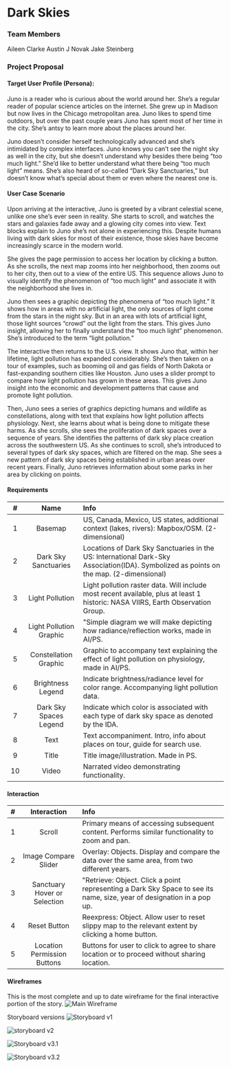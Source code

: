 # Dark Skies

### Team Members
Aileen Clarke
Austin J Novak
Jake Steinberg

### Project Proposal

#### Target User Profile (Persona):

Juno is a reader who is curious about the world around her. She’s a regular reader of popular science articles on the internet. She grew up in Madison but now lives in the Chicago metropolitan area. Juno likes to spend time outdoors, but over the past couple years Juno has spent most of her time in the city. She’s antsy to learn more about the places around her.

Juno doesn’t consider herself technologically advanced and she’s intimidated by complex interfaces. Juno knows you can’t see the night sky as well in the city, but she doesn’t understand why besides there being “too much light.” She’d like to better understand what there being “too much light” means. She’s also heard of so-called “Dark Sky Sanctuaries,” but doesn’t know what’s special about them or even where the nearest one is. 

#### User Case Scenario 

Upon arriving at the interactive, Juno is greeted by a vibrant celestial scene, unlike one she’s ever seen in reality. She starts to scroll, and watches the stars and galaxies fade away and a glowing city comes into view. Text blocks explain to Juno she’s not alone in experiencing this. Despite humans living with dark skies for most of their existence, those skies have become increasingly scarce in the modern world. 

She gives the page permission to access her location by clicking a button. As she scrolls, the next map zooms into her neighborhood, then zooms out to her city, then out to a view of the entire US. This sequence allows Juno to visually identify the phenomenon of “too much light” and associate it with the neighborhood she lives in.

Juno then sees a graphic depicting the phenomena of “too much light.” It shows how in areas with no artificial light, the only sources of light come from the stars in the night sky. But in an area with lots of artificial light, those light sources “crowd” out the light from the stars. This gives Juno insight, allowing her to finally understand the “too much light” phenomenon. She’s introduced to the term “light pollution.”

The interactive then returns to the U.S. view. It shows Juno that, within her lifetime, light pollution has expanded considerably. She’s then taken on a tour of examples, such as booming oil and gas fields of North Dakota or fast-expanding southern cities like Houston. Juno uses a slider prompt to compare how light pollution has grown in these areas. This gives Juno insight into the economic and development patterns that cause and promote light pollution.

Then, Juno sees a series of graphics depicting humans and wildlife as constellations, along with text that explains how light pollution affects physiology. Next, she learns about what is being done to mitigate these harms. As she scrolls, she sees the proliferation of dark spaces over a sequence of years. She identifies the patterns of dark sky place creation across the southwestern US. As she continues to scroll, she’s introduced to several types of dark sky spaces, which are filtered on the map. She sees a new pattern of dark sky spaces being established in urban areas over recent years. Finally, Juno retrieves information about some parks in her area by clicking on points.


#### Requirements
| # | Name | Info|
| :---: | :---: | :--- |
| 1 | Basemap | US, Canada, Mexico, US states, additional context (lakes, rivers): Mapbox/OSM. (2-dimensional) |
| 2 | Dark Sky Sanctuaries | Locations of Dark Sky Sanctuaries in the US: International Dark-Sky Association(IDA). Symbolized as points on the map. (2-dimensional) |
| 3  | Light Pollution | Light pollution raster data. Will include most recent available, plus at least 1 historic: NASA VIIRS, Earth Observation Group. |
| 4  | Light Pollution Graphic | "Simple diagram we will make depicting how radiance/reflection works, made in AI/PS. |
| 5  | Constellation Graphic | Graphic to accompany text explaining the effect of light pollution on physiology, made in AI/PS. |
| 6  | Brightness Legend | Indicate brightness/radiance level for color range. Accompanying light pollution data. |
| 7  | Dark Sky Spaces Legend | Indicate which color is associated with each type of dark sky space as denoted by the IDA. |
| 8  | Text | Text accompaniment. Intro, info about places on tour, guide for search use. |
| 9  | Title | Title image/illustration. Made in PS. |
| 10 | Video | Narrated video demonstrating functionality. |


#### Interaction
| # | Interaction | Info|
| :---: | :---: | :--- |
| 1 | Scroll | Primary means of accessing subsequent content. Performs similar functionality to zoom and pan. |
| 2 | Image Compare Slider | Overlay: Objects. Display and compare the data over the same area, from two different years. |
| 3 | Sanctuary Hover or Selection | "Retrieve: Object. Click a point representing a Dark Sky Space to see its name, size, year of designation in a pop up. |
| 4 | Reset Button | Reexpress: Object. Allow user to reset slippy map to the relevant extent by clicking a home button. |
| 5 | Location Permission Buttons | Buttons for user to click to agree to share location or to proceed without sharing location. |


#### Wireframes

This is the most complete and up to date wireframe for the final interactive portion of the story. 
![Main Wireframe](img/main-wireframe.jpg)

Storyboard versions
![Storyboard v1](img/storyboard-v1.jpg)

![storyboard v2](img/storyboard-v2.jpg)

![Storyboard v3.1](img/storyboard-v3.jpg)

![Storyboard v3.2](img/storyboard-v31.jpg)
